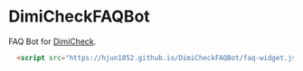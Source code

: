 # DimiCheckFAQBot
FAQ Bot for [DimiCheck](https://chec.kro.kr).
```html
  <script src="https://hjun1052.github.io/DimiCheckFAQBot/faq-widget.js"></script>
```
